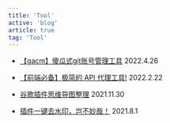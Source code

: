```yaml
---
title: 'Tool'
active: 'blog'
article: true
tag: 'Tool'
---
```

- [【gacm】傻瓜式git账号管理工具](./libs/gacm) <Tag>2022.4.26</Tag>

- [【前端必备】极简的 API 代理工具!](./libs/apiProxy) <Tag>2022.2.22</Tag>

- [谷歌插件思维导图整理](./libs/chrome) <Tag>2021.11.30</Tag>

- [插件一键去水印，岂不妙哉！](./libs/clear) <Tag>2021.8.1</Tag>
